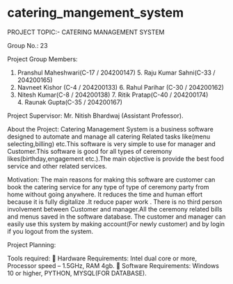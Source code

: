 # catering_mangement_system
PROJECT TOPIC:- CATERING MANAGEMENT SYSTEM

Group No.: 23

Project Group Members: 
1.	Pranshul Maheshwari(C-17 / 204200147)       5. Raju Kumar Sahni(C-33   / 204200165)
2.   Navneet Kishor (C-4 / 204200133)	              6. Rahul Parihar (C-30 / 204200162)
3.   Nitesh Kumar(C-8 / 204200138)                   7. Ritik Pratap(C-40   / 204200174)   
      4.   Raunak Gupta(C-35  / 204200167)

Project Supervisor: Mr. Nitish Bhardwaj (Assistant Professor).


About the Project:
Catering Management System is a business software designed to automate and manage all catering 
Related tasks like(menu selecting,billing) etc.This software is very simple to use for manager and 
Customer.This software is good for all types of ceremony likes(birthday,engagement etc.).The 
main objective is provide the best food service and other related services.  

Motivation: 
The main reasons for making this software are customer can book the catering service for any type 
of  type of ceremony party from home without going anywhere. It reduces the time and human effort
because it is fully digitalize .It reduce paper work . There is no third person involvement between 
Customer and manager.All the ceremony related bills and menus saved in the software database.
The customer and manager can easily use this system by making account(For newly customer)
 and by login if you logout from the system.     










Project Planning: 








Tools required:
	Hardware Requirements: Intel dual core or more, Processor speed – 1.5GHz, RAM 4gb.
	Software Requirements:   Windows 10 or higher, PYTHON, MYSQL(FOR DATABASE).                                          
